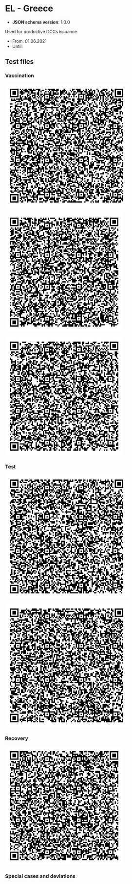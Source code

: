 # EL - Greece

* **JSON schema version**: 1.0.0

Used for productive DCCs issuance
* From: 01.06.2021
* Until:

## Test files

### Vaccination

![VAC Pfizer](VAC.png)

![VAC Moderna](qr_dcc_vaccine_moderna_acceptance_v1.3_2021-07-20.png)

![VAC Janssen](qr_dcc_vaccine_janssen_acceptance_v1.3_2021-07-20.png)

### Test

![TEST PCR](qr_dcc_test_PCR_acceptance_v1.3_2021-07-20.png)

![TEST RAT](qr_dcc_test_rapid_acceptance_v1.3_2021-07-20.png)

### Recovery

![REC](qr_dcc_vaccine_recovery_acceptance_v1.3_2021-07-20.png)

### Special cases and deviations
